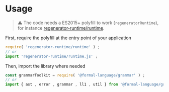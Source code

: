 # Usage

> :warning: The code needs a ES2015+ polyfill to work (`regeneratorRuntime`),
> for instance [regenerator-runtime/runtime](https://babeljs.io/docs/usage/polyfill).

First, require the polyfill at the entry point of your application
```js
require( 'regenerator-runtime/runtime' ) ;
// or
import 'regenerator-runtime/runtime.js' ;
```

Then, import the library where needed
```js
const grammarToolkit = require( '@formal-language/grammar' ) ;
// or
import { ast , error , grammar , ll1 , util } from '@formal-language/grammar' ;
```

